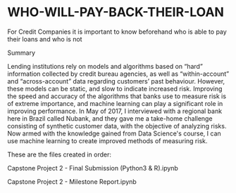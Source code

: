 # WHO-WILL-PAY-BACK-THEIR-LOAN
For Credit Companies it is important to know beforehand who is able to pay their loans and who is not

Summary

Lending institutions rely on models and algorithms based on “hard” information collected by credit bureau agencies, as well as “within-account” and “across-account” data regarding customers’ past behaviour. However, these models can be static, and slow to indicate increased risk. Improving the speed and accuracy of the algorithms that banks use to measure risk is of extreme importance, and machine learning can play a significant role in improving performance. In May of 2017, I interviewed with a regional bank here in Brazil called Nubank, and they gave me a take-home challenge consisting of synthetic customer data, with the objective of analyzing risks. Now armed with the knowledge gained from Data Science's course, I can use machine learning to create improved methods of measuring risk.

These are the files created in order:

Capstone Project 2 - Final Submission (Python3 & R).ipynb

Capstone Project 2 - Milestone Report.ipynb
